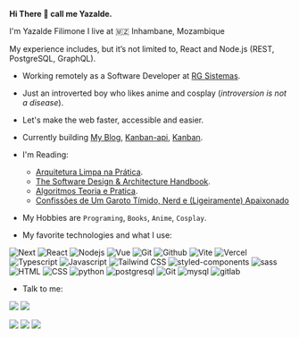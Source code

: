 <strong> Hi There 👋 call me Yazalde.</strong>

I'm Yazalde Filimone I live at 🇲🇿 Inhambane, Mozambique

My experience includes, but it’s not limited to, React and Node.js (REST, PostgreSQL, GraphQL).

- Working remotely as a Software Developer at [RG Sistemas](http://www.rgsistemas.com.br).
- Just an introverted boy who likes anime and cosplay (_introversion is not a disease_).

- Let's make the web faster, accessible and easier.

- Currently building [My Blog](https://github.com/yazaldefilimonepinto/yazaldefilimone), [Kanban-api](https://github.com/yazaldefilimonepinto/kanban-api), [Kanban](https://github.com/yazaldefilimonepinto/kanban).

- I'm Reading:

  - [Arquitetura Limpa na Prática](https://pay.hotmart.com/O59619511K?checkoutMode=10).
  - [The Software Design & Architecture
    Handbook](https://solidbook.io).
  - [Algoritmos Teoria e Pratica](https://www.amazon.com.br/Algoritmos-Teoria-Pr%C3%A1tica-Thomas-Cormen/dp/8535236996).
  - [Confissões de Um Garoto Tímido, Nerd e (Ligeiramente) Apaixonado](https://www.amazon.com.br/Confiss%C3%B5es-Garoto-T%C3%ADmido-Ligeiramente-Apaixonado/dp/8580416957)

- My Hobbies are `Programing`, `Books`, `Anime`, `Cosplay`.

- My favorite technologies and what I use:

<div align="left">
 <img alt="Next" src="https://img.shields.io/badge/Next-%230d1117?style=for-the-badge&logo=next.js"/>
 <img alt="React" src="https://img.shields.io/badge/react-%230d1117.svg?style=for-the-badge&logo=react"/>
 <img alt="Nodejs" src="https://img.shields.io/badge/node-%230d1117.svg?style=for-the-badge&logo=node.js"/>
 <img alt="Vue" src="https://img.shields.io/badge/vue-%230d1117.svg?style=for-the-badge&logo=vuedotjs"/>
<img alt="Git" src="https://img.shields.io/badge/git-%230d1117.svg?style=for-the-badge&logo=git"/>
 <img alt="Github" src="https://img.shields.io/badge/github-%230d1117.svg?style=for-the-badge&logo=github"/>
 <img alt="Vite" src="https://img.shields.io/badge/vite-%230d1117.svg?style=for-the-badge&logo=vite&logoColor=%23646CFF"/>
 <img alt="Vercel" src="https://img.shields.io/badge/vercel-%230d1117.svg?style=for-the-badge&logo=vercel"/>
 </div>
<div align="left">
 <img alt="Typescript" src="https://img.shields.io/badge/typescript-%230d1117.svg?style=for-the-badge&logo=typescript"/>
 <img alt="Javascript" src="https://img.shields.io/badge/javascript-%230d1117.svg?style=for-the-badge&logo=javascript"/>
 <img alt="Tailwind CSS" src="https://img.shields.io/badge/tailwindcss-%230d1117?style=for-the-badge&logo=tailwindcss"/>
 <img alt="styled-components" src="https://img.shields.io/badge/styledcomponents-%230d1117.svg?style=for-the-badge&logo=styled-components"/>
 <img alt="sass" src="https://img.shields.io/badge/sass-%230d1117.svg?style=for-the-badge&logo=sass"/>
</div>
<div align="left">
 <img alt="HTML" src="https://img.shields.io/badge/html5-%230d1117.svg?style=for-the-badge&logo=html5"/>
 <img alt="CSS" src="https://img.shields.io/badge/CSS3-%230d1117.svg?style=for-the-badge&logo=css3&logoColor=1572B6"/>
 <img alt="python" src="https://img.shields.io/badge/python-%230d1117.svg?style=for-the-badge&logo=python"/>
 <img alt="postgresql" src="https://img.shields.io/badge/postgresql-%230d1117.svg?style=for-the-badge&logo=postgresql"/>
<img alt="Git" src="https://img.shields.io/badge/mongodb-%230d1117.svg?style=for-the-badge&logo=mongodb"/>
 <img alt="mysql" src="https://img.shields.io/badge/mysql-%230d1117.svg?style=for-the-badge&logo=mysql"/>
 <img alt="gitlab" src="https://img.shields.io/badge/gitlab-%230d1117.svg?style=for-the-badge&logo=gitlab"/>
</div>

- Talk to me:

<div align="left">
<a href="https://www.linkedin.com/in/yazalde-filimone"><img src="https://img.shields.io/badge/yazaldefilimone-%230d1117.svg?style=for-the-badge&logo=linkedin&logoColor=0077B5"/></a>
  <a href="mailto:yazaldefilimon@gmail.com"><img src="https://img.shields.io/badge/yazaldefilimon@gmail.com-%230d1117.svg?style=for-the-badge&logo=gmail"/></a>
</div>
  
<a href="https://www.youtube.com/@yazaldefilimone"><img src="https://img.shields.io/badge/@yazaldefilimone-%230d1117.svg?style=for-the-badge&logo=YouTube&logoColor=ff0000"/></a>
<a href="https://twitter.com/yazaldefilimone"><img src="https://img.shields.io/badge/@yazaldefilimone-%230d1117.svg?style=for-the-badge&logo=Twitter&logoColor=#1DA1F2"/></a>
<a href="https://open.spotify.com/user/31k2xddcio4oyoxer5nf2vou5pqi"><img src="https://img.shields.io/badge/yazaldefilimone-%230d1117?style=for-the-badge&logo=spotify&logoColor=#1ED760"/></a>
</div>

<!-- <p align="left">
  <a href="mailto:yazaldefilimon@gmail.com" alt="Gmail">
  <img src="https://img.shields.io/badge/-Gmail-FF0000?style=flat-square&labelColor=FF0000&logo=gmail&logoColor=white&link=LINK-DO-SEU-EMAIL" /></a>

  <a href="https://www.linkedin.com/in/yazalde-filimone-65142b206/" alt="Linkedin">
  <img src="https://img.shields.io/badge/-Linkedin-0e76a8?style=flat-square&logo=Linkedin&logoColor=white&link=LINK-DO-SEU-LINKEDIN" /></a>
 -->
<!--   <a href="https://api.whatsapp.com/send?phone=258858127038&text=oie%20Yazalde%20Filimone%20vim%20pelo%20seu%20perfil%20do%20github" alt="WhatsApp">
  <img src="https://img.shields.io/badge/-WhatsApp-25d366?style=flat-square&labelColor=25d366&logo=whatsapp&logoColor=white&link=API-DO-SEU-WHATSAPP"/>
 -->
<!--   <a href="#" alt="Instagram">
  <img src="https://img.shields.io/badge/-Instagram-DF0174?style=flat-square&labelColor=DF0174&logo=instagram&logoColor=white&link=LINK-DO-SEU-INSTAGRAM"/></a> -->
<!--   <a href="https://twitter.com/yazaldefilimone" alt="Twitter">
  <img src="https://img.shields.io/badge/-Twitter-1D9BF0?style=flat-square&labelColor=1D9BF0&logo=twitter&logoColor=white&link=https://twitter.com/yazaldefilimone"/></a>
    <a href="https://yazaldefilimone.vercel.app/" alt="">
  <img src="https://img.shields.io/badge/-My Blog-1D9BF0?style=flat-square&labelColor=1D9BF0&&logoColor=white&link=https://yazaldefilimone.vercel.app/"/></a>
</p>
 -->

<!----<div style="display:block " align="left">
<img src="https://github-readme-stats.vercel.app/api?username=yazaldefilimonepinto&show_icons=true&?count_private=true&include_all_commits=true" height="150px"  alt="yazaldefilimonepinto github stats" />
<img src="https://github-readme-stats.vercel.app/api/top-langs/?username=yazaldefilimonepinto&hide=Makefile&layout=compact" height="150px"  alt="yazaldefilimonepinto top langs" />
</div>--->
